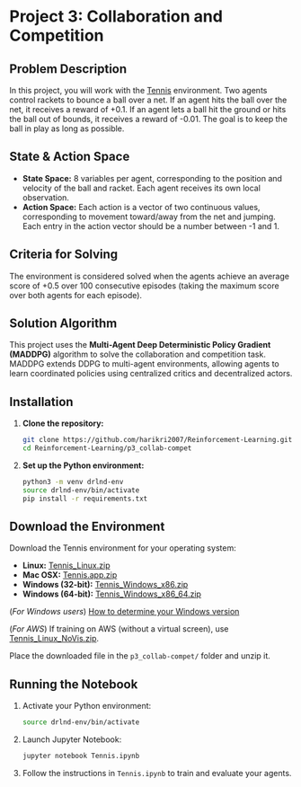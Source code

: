 # Project 3: Collaboration and Competition

## Problem Description

In this project, you will work with the [Tennis](https://github.com/Unity-Technologies/ml-agents/blob/master/docs/Learning-Environment-Examples.md#tennis) environment. Two agents control rackets to bounce a ball over a net. If an agent hits the ball over the net, it receives a reward of +0.1. If an agent lets a ball hit the ground or hits the ball out of bounds, it receives a reward of -0.01. The goal is to keep the ball in play as long as possible.

## State & Action Space

- **State Space:** 8 variables per agent, corresponding to the position and velocity of the ball and racket. Each agent receives its own local observation.
- **Action Space:** Each action is a vector of two continuous values, corresponding to movement toward/away from the net and jumping. Each entry in the action vector should be a number between -1 and 1.

## Criteria for Solving

The environment is considered solved when the agents achieve an average score of +0.5 over 100 consecutive episodes (taking the maximum score over both agents for each episode).

## Solution Algorithm

This project uses the **Multi-Agent Deep Deterministic Policy Gradient (MADDPG)** algorithm to solve the collaboration and competition task. MADDPG extends DDPG to multi-agent environments, allowing agents to learn coordinated policies using centralized critics and decentralized actors.

## Installation

1. **Clone the repository:**
   ```bash
   git clone https://github.com/harikri2007/Reinforcement-Learning.git
   cd Reinforcement-Learning/p3_collab-compet
   ```
2. **Set up the Python environment:**
   ```bash
   python3 -m venv drlnd-env
   source drlnd-env/bin/activate
   pip install -r requirements.txt
   ```

## Download the Environment

Download the Tennis environment for your operating system:

- **Linux:** [Tennis_Linux.zip](https://s3-us-west-1.amazonaws.com/udacity-drlnd/P3/Tennis/Tennis_Linux.zip)
- **Mac OSX:** [Tennis.app.zip](https://s3-us-west-1.amazonaws.com/udacity-drlnd/P3/Tennis/Tennis.app.zip)
- **Windows (32-bit):** [Tennis_Windows_x86.zip](https://s3-us-west-1.amazonaws.com/udacity-drlnd/P3/Tennis/Tennis_Windows_x86.zip)
- **Windows (64-bit):** [Tennis_Windows_x86_64.zip](https://s3-us-west-1.amazonaws.com/udacity-drlnd/P3/Tennis/Tennis_Windows_x86_64.zip)

(_For Windows users_) [How to determine your Windows version](https://support.microsoft.com/en-us/help/827218/how-to-determine-whether-a-computer-is-running-a-32-bit-version-or-64)

(_For AWS_) If training on AWS (without a virtual screen), use [Tennis_Linux_NoVis.zip](https://s3-us-west-1.amazonaws.com/udacity-drlnd/P3/Tennis/Tennis_Linux_NoVis.zip).

Place the downloaded file in the `p3_collab-compet/` folder and unzip it.

## Running the Notebook

1. Activate your Python environment:
   ```bash
   source drlnd-env/bin/activate
   ```
2. Launch Jupyter Notebook:
   ```bash
   jupyter notebook Tennis.ipynb
   ```
3. Follow the instructions in `Tennis.ipynb` to train and evaluate your agents.
